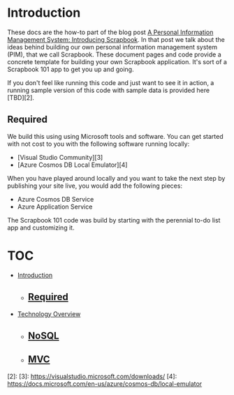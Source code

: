 # Introduction

These docs are the how-to part of the blog post 
[A Personal Information Management System: Introducing Scrapbook][1].
In that post we talk about the ideas behind building our own personal information management system (PIM), that we call Scrapbook. These
document pages and code provide a concrete template for building your own Scrapbook application. It's sort of a Scrapbook 101 app to get
you up and going.

If you don't feel like running this code and just want to see it in action, a running sample version of this code with sample data is provided here [TBD][2].

## Required

We build this using using Microsoft tools and software. You can get started with not cost to you with the following software running locally:

* [Visual Studio Community][3]
* [Azure Cosmos DB Local Emulator][4]

When you have played around locally and you want to take the next step by publishing your site live, you would add the following pieces:

* Azure Cosmos DB Service
* Azure Application Service

The Scrapbook 101 code was build by starting with the perennial to-do list app and customizing it.

# TOC

- [Introduction](#introduction)
  * ## [Required](#required)
- [Technology Overview](#technology-overview)
  * ## [NoSQL](#nosql)
  * ## [MVC](#mvc)


[1]: http://blog.travelmarx.com/2017/12/a-personal-information-management-system-introducing-scrapbook.html
[2]: 
[3]: https://visualstudio.microsoft.com/downloads/
[4]: https://docs.microsoft.com/en-us/azure/cosmos-db/local-emulator
